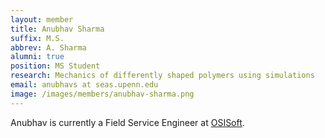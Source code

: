 ```yaml
---
layout: member
title: Anubhav Sharma
suffix: M.S.
abbrev: A. Sharma
alumni: true
position: MS Student
research: Mechanics of differently shaped polymers using simulations
email: anubhavs at seas.upenn.edu
image: /images/members/anubhav-sharma.png
---
```


Anubhav is currently a Field Service Engineer at
[OSISoft](http://www.osisoft.com/).
